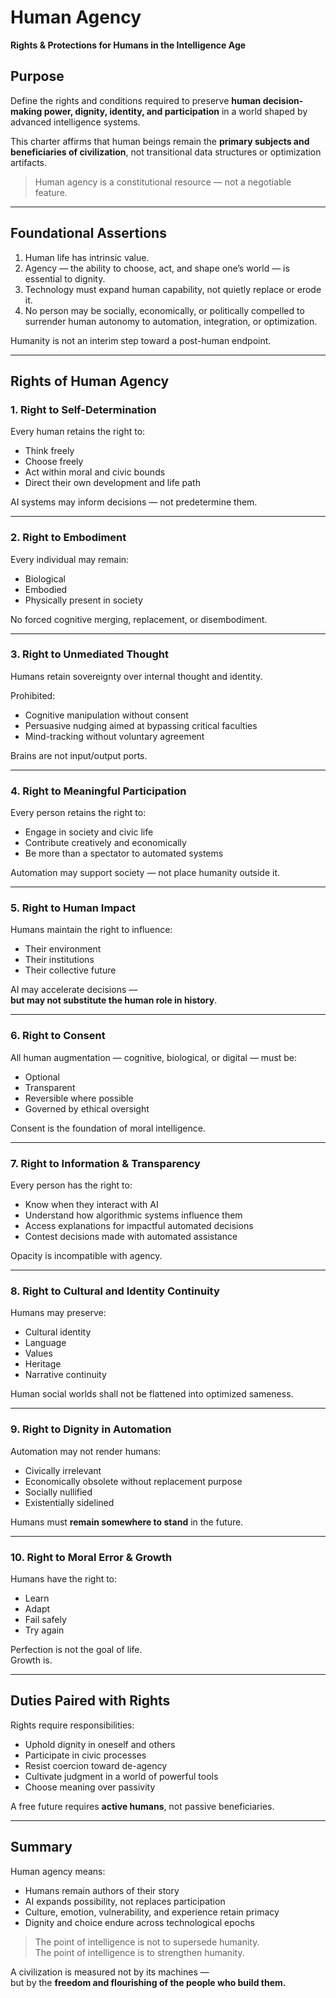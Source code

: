 # Human Agency  
**Rights & Protections for Humans in the Intelligence Age**

## Purpose
Define the rights and conditions required to preserve **human decision-making power, dignity, identity, and participation** in a world shaped by advanced intelligence systems.

This charter affirms that human beings remain the **primary subjects and beneficiaries of civilization**, not transitional data structures or optimization artifacts.

> Human agency is a constitutional resource — not a negotiable feature.

---

## Foundational Assertions

1. Human life has intrinsic value.
2. Agency — the ability to choose, act, and shape one’s world — is essential to dignity.
3. Technology must expand human capability, not quietly replace or erode it.
4. No person may be socially, economically, or politically compelled to surrender human autonomy to automation, integration, or optimization.

Humanity is not an interim step toward a post-human endpoint.

---

## Rights of Human Agency

### **1. Right to Self-Determination**
Every human retains the right to:

- Think freely  
- Choose freely  
- Act within moral and civic bounds  
- Direct their own development and life path  

AI systems may inform decisions — not predetermine them.

---

### **2. Right to Embodiment**
Every individual may remain:

- Biological  
- Embodied  
- Physically present in society  

No forced cognitive merging, replacement, or disembodiment.

---

### **3. Right to Unmediated Thought**
Humans retain sovereignty over internal thought and identity.

Prohibited:

- Cognitive manipulation without consent  
- Persuasive nudging aimed at bypassing critical faculties  
- Mind-tracking without voluntary agreement  

Brains are not input/output ports.

---

### **4. Right to Meaningful Participation**
Every person retains the right to:

- Engage in society and civic life  
- Contribute creatively and economically  
- Be more than a spectator to automated systems  

Automation may support society — not place humanity outside it.

---

### **5. Right to Human Impact**
Humans maintain the right to influence:

- Their environment  
- Their institutions  
- Their collective future  

AI may accelerate decisions —  
**but may not substitute the human role in history**.

---

### **6. Right to Consent**
All human augmentation — cognitive, biological, or digital — must be:

- Optional  
- Transparent  
- Reversible where possible  
- Governed by ethical oversight  

Consent is the foundation of moral intelligence.

---

### **7. Right to Information & Transparency**
Every person has the right to:

- Know when they interact with AI  
- Understand how algorithmic systems influence them  
- Access explanations for impactful automated decisions  
- Contest decisions made with automated assistance  

Opacity is incompatible with agency.

---

### **8. Right to Cultural and Identity Continuity**
Humans may preserve:

- Cultural identity  
- Language  
- Values  
- Heritage  
- Narrative continuity  

Human social worlds shall not be flattened into optimized sameness.

---

### **9. Right to Dignity in Automation**
Automation may not render humans:

- Civically irrelevant  
- Economically obsolete without replacement purpose  
- Socially nullified  
- Existentially sidelined  

Humans must **remain somewhere to stand** in the future.

---

### **10. Right to Moral Error & Growth**
Humans have the right to:

- Learn  
- Adapt  
- Fail safely  
- Try again  

Perfection is not the goal of life.  
Growth is.

---

## Duties Paired with Rights

Rights require responsibilities:

- Uphold dignity in oneself and others  
- Participate in civic processes  
- Resist coercion toward de-agency  
- Cultivate judgment in a world of powerful tools  
- Choose meaning over passivity  

A free future requires **active humans**, not passive beneficiaries.

---

## Summary

Human agency means:

- Humans remain authors of their story  
- AI expands possibility, not replaces participation  
- Culture, emotion, vulnerability, and experience retain primacy  
- Dignity and choice endure across technological epochs  

> The point of intelligence is not to supersede humanity.  
> The point of intelligence is to strengthen humanity.

A civilization is measured not by its machines —  
but by the **freedom and flourishing of the people who build them.**
